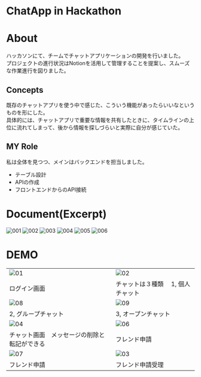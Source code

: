 # ChatApp in Hackathon

# About

ハッカソンにて、チームでチャットアプリケーションの開発を行いました。<br>
プロジェクトの進行状況はNotionを活用して管理することを提案し、スムーズな作業進行を図りました。

## Concepts
既存のチャットアプリを使う中で感じた、こういう機能があったらいいなというものを形にした。<br>
具体的には、チャットアプリで重要な情報を共有したときに、タイムラインの上位に流れてしまって、後から情報を探しづらいと実際に自分が感じていた。

## MY Role
私は全体を見つつ、メインはバックエンドを担当しました。
 - テーブル設計
 - APIの作成
 - フロントエンドからのAPI接続

# Document(Excerpt)
<img src="https://github.com/mizuki-sleeper/hackathon/assets/125140248/499e7ff1-09fe-4f2b-9501-f78fe48309ab" alt="001"/></td>
<img src="https://github.com/mizuki-sleeper/hackathon/assets/125140248/5d80aa8c-ff9f-49cd-9e1b-a1591b35f033" alt="002"/></td>
<img src="https://github.com/mizuki-sleeper/hackathon/assets/125140248/09f8b7a6-1dcd-4305-a49f-cdc100598daf" alt="003"/></td>
<img src="https://github.com/mizuki-sleeper/hackathon/assets/125140248/39857985-e449-421b-829d-5b8f72155383" alt="004"/></td>
<img src="https://github.com/mizuki-sleeper/hackathon/assets/125140248/b3dbc07e-3b75-4e4a-9c69-c2f83dcc9e63" alt="005"/></td>
<img src="https://github.com/mizuki-sleeper/hackathon/assets/125140248/26b32801-d453-4d68-8229-86004889ec62" alt="006"/></td>

# DEMO
<table>
  <tr>
    <td><img src="https://github.com/mizuki-sleeper/hackathon/assets/125140248/3a43057d-7bee-47e8-8bab-33c3b41d7e7d" alt="01"/></td>
    <td><img src="https://github.com/mizuki-sleeper/hackathon/assets/125140248/bc39a72d-6589-49bb-a94c-7007bbbabb33" alt="02"/></td>
  </tr>
  <tr>
    <td>ログイン画面</td>
    <td>チャットは３種類　 1, 個人チャット</td>
  </tr>
    <td><img src="https://github.com/mizuki-sleeper/hackathon/assets/125140248/7e068f9f-2fac-4cad-9dda-d2d48b7c3678" alt="08"/></td>
      <td><img src="https://github.com/mizuki-sleeper/hackathon/assets/125140248/3f6b2213-8c74-4c5f-8eb7-cfaf9ecef572" alt="09"/></td>
    </tr>
  <tr>
    <td>2, グループチャット</td>
    <td>3, オープンチャット</td>
  </tr>
    <td><img src="https://github.com/mizuki-sleeper/hackathon/assets/125140248/8be8ee55-ea23-49bb-8a3c-519380c0e2f5" alt="04"/></td>
    <td><img src="https://github.com/mizuki-sleeper/hackathon/assets/125140248/b60fdbf6-80ef-47b7-b517-29f2eb0c8542" alt="06"/></td>
  </tr>
  <tr>
    <td>チャット画面　メッセージの削除と転記ができる</td>
    <td>フレンド申請</td>
  </tr>
  <tr>
      <td><img src="https://github.com/mizuki-sleeper/hackathon/assets/125140248/c62723f4-b8cd-493c-9bad-f784b10b49ac" alt="07"/></td>
    <td><img src="https://github.com/mizuki-sleeper/hackathon/assets/125140248/20ba6756-510e-47a6-af6f-1db644959f7b" alt="03"/></td>
  </tr>
  <tr>
    <td>フレンド申請</td>
    <td>フレンド申請受理</td>
  </tr>
</table>
